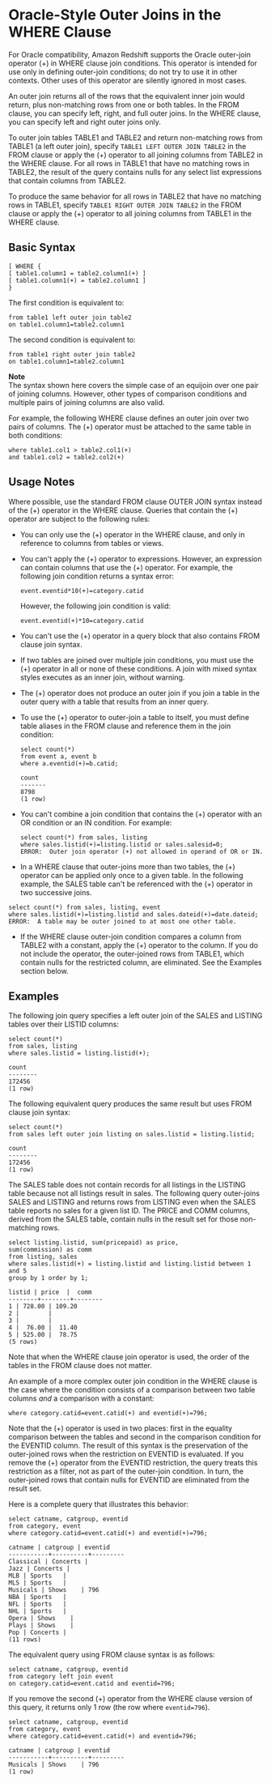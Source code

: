 # Oracle\-Style Outer Joins in the WHERE Clause<a name="r_WHERE_oracle_outer"></a>

For Oracle compatibility, Amazon Redshift supports the Oracle outer\-join operator \(\+\) in WHERE clause join conditions\. This operator is intended for use only in defining outer\-join conditions; do not try to use it in other contexts\. Other uses of this operator are silently ignored in most cases\. 

An outer join returns all of the rows that the equivalent inner join would return, plus non\-matching rows from one or both tables\. In the FROM clause, you can specify left, right, and full outer joins\. In the WHERE clause, you can specify left and right outer joins only\. 

To outer join tables TABLE1 and TABLE2 and return non\-matching rows from TABLE1 \(a left outer join\), specify `TABLE1 LEFT OUTER JOIN TABLE2` in the FROM clause or apply the \(\+\) operator to all joining columns from TABLE2 in the WHERE clause\. For all rows in TABLE1 that have no matching rows in TABLE2, the result of the query contains nulls for any select list expressions that contain columns from TABLE2\. 

To produce the same behavior for all rows in TABLE2 that have no matching rows in TABLE1, specify `TABLE1 RIGHT OUTER JOIN TABLE2` in the FROM clause or apply the \(\+\) operator to all joining columns from TABLE1 in the WHERE clause\. 

## Basic Syntax<a name="r_WHERE_oracle_outer-basic-syntax"></a>

```
[ WHERE {
[ table1.column1 = table2.column1(+) ]
[ table1.column1(+) = table2.column1 ]
}
```

The first condition is equivalent to: 

```
from table1 left outer join table2
on table1.column1=table2.column1
```

The second condition is equivalent to: 

```
from table1 right outer join table2
on table1.column1=table2.column1
```

**Note**  
The syntax shown here covers the simple case of an equijoin over one pair of joining columns\. However, other types of comparison conditions and multiple pairs of joining columns are also valid\. 

For example, the following WHERE clause defines an outer join over two pairs of columns\. The \(\+\) operator must be attached to the same table in both conditions: 

```
where table1.col1 > table2.col1(+)
and table1.col2 = table2.col2(+)
```

## Usage Notes<a name="r_WHERE_oracle_outer_usage_notes"></a>

Where possible, use the standard FROM clause OUTER JOIN syntax instead of the \(\+\) operator in the WHERE clause\. Queries that contain the \(\+\) operator are subject to the following rules: 
+ You can only use the \(\+\) operator in the WHERE clause, and only in reference to columns from tables or views\. 
+ You can't apply the \(\+\) operator to expressions\. However, an expression can contain columns that use the \(\+\) operator\. For example, the following join condition returns a syntax error: 

  ```
  event.eventid*10(+)=category.catid
  ```

  However, the following join condition is valid: 

  ```
  event.eventid(+)*10=category.catid
  ```
+ You can't use the \(\+\) operator in a query block that also contains FROM clause join syntax\. 
+ If two tables are joined over multiple join conditions, you must use the \(\+\) operator in all or none of these conditions\. A join with mixed syntax styles executes as an inner join, without warning\. 
+ The \(\+\) operator does not produce an outer join if you join a table in the outer query with a table that results from an inner query\. 
+ To use the \(\+\) operator to outer\-join a table to itself, you must define table aliases in the FROM clause and reference them in the join condition: 

  ```
  select count(*)
  from event a, event b
  where a.eventid(+)=b.catid;
  
  count
  -------
  8798
  (1 row)
  ```
+ You can't combine a join condition that contains the \(\+\) operator with an OR condition or an IN condition\. For example: 

  ```
  select count(*) from sales, listing
  where sales.listid(+)=listing.listid or sales.salesid=0;
  ERROR:  Outer join operator (+) not allowed in operand of OR or IN.
  ```
+  In a WHERE clause that outer\-joins more than two tables, the \(\+\) operator can be applied only once to a given table\. In the following example, the SALES table can't be referenced with the \(\+\) operator in two successive joins\. 

  ```
  select count(*) from sales, listing, event
  where sales.listid(+)=listing.listid and sales.dateid(+)=date.dateid;
  ERROR:  A table may be outer joined to at most one other table.
  ```
+  If the WHERE clause outer\-join condition compares a column from TABLE2 with a constant, apply the \(\+\) operator to the column\. If you do not include the operator, the outer\-joined rows from TABLE1, which contain nulls for the restricted column, are eliminated\. See the Examples section below\. 

## Examples<a name="r_WHERE_oracle_outer-examples"></a>

The following join query specifies a left outer join of the SALES and LISTING tables over their LISTID columns: 

```
select count(*)
from sales, listing
where sales.listid = listing.listid(+);

count
--------
172456
(1 row)
```

The following equivalent query produces the same result but uses FROM clause join syntax: 

```
select count(*)
from sales left outer join listing on sales.listid = listing.listid;

count
--------
172456
(1 row)
```

The SALES table does not contain records for all listings in the LISTING table because not all listings result in sales\. The following query outer\-joins SALES and LISTING and returns rows from LISTING even when the SALES table reports no sales for a given list ID\. The PRICE and COMM columns, derived from the SALES table, contain nulls in the result set for those non\-matching rows\. 

```
select listing.listid, sum(pricepaid) as price,
sum(commission) as comm
from listing, sales
where sales.listid(+) = listing.listid and listing.listid between 1 and 5
group by 1 order by 1;

listid | price  |  comm
--------+--------+--------
1 | 728.00 | 109.20
2 |        |
3 |        |
4 |  76.00 |  11.40
5 | 525.00 |  78.75
(5 rows)
```

Note that when the WHERE clause join operator is used, the order of the tables in the FROM clause does not matter\. 

An example of a more complex outer join condition in the WHERE clause is the case where the condition consists of a comparison between two table columns *and* a comparison with a constant: 

```
where category.catid=event.catid(+) and eventid(+)=796;
```

Note that the \(\+\) operator is used in two places: first in the equality comparison between the tables and second in the comparison condition for the EVENTID column\. The result of this syntax is the preservation of the outer\-joined rows when the restriction on EVENTID is evaluated\. If you remove the \(\+\) operator from the EVENTID restriction, the query treats this restriction as a filter, not as part of the outer\-join condition\. In turn, the outer\-joined rows that contain nulls for EVENTID are eliminated from the result set\. 

Here is a complete query that illustrates this behavior: 

```
select catname, catgroup, eventid
from category, event
where category.catid=event.catid(+) and eventid(+)=796;

catname | catgroup | eventid
-----------+----------+---------
Classical | Concerts |
Jazz | Concerts |
MLB | Sports   |
MLS | Sports   |
Musicals | Shows    | 796
NBA | Sports   |
NFL | Sports   |
NHL | Sports   |
Opera | Shows    |
Plays | Shows    |
Pop | Concerts |
(11 rows)
```

The equivalent query using FROM clause syntax is as follows: 

```
select catname, catgroup, eventid
from category left join event
on category.catid=event.catid and eventid=796;
```

If you remove the second \(\+\) operator from the WHERE clause version of this query, it returns only 1 row \(the row where `eventid=796`\)\. 

```
select catname, catgroup, eventid
from category, event
where category.catid=event.catid(+) and eventid=796;

catname | catgroup | eventid
-----------+----------+---------
Musicals | Shows    | 796
(1 row)
```